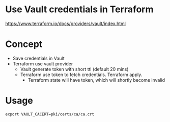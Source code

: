 Use Vault credentials in Terraform
===

https://www.terraform.io/docs/providers/vault/index.html

# Concept

- Save credentials in Vault
- Terraform use vault provider
  - Vault generate token with short ttl (default 20 mins)
  - Terraform use token to fetch credentials. Terraform apply.
    - Terraform state will have token, which will shortly become invalid

# Usage

```
export VAULT_CACERT=pki/certs/ca/ca.crt
```
